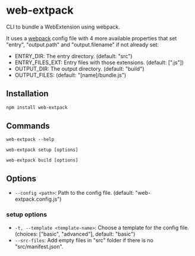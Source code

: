 # web-extpack
CLI to bundle a WebExtension using webpack.

It uses a [webpack](https://www.npmjs.com/package/webpack) config file with 4 more available properties that set "entry", "output.path" and "output.filename" if not already set:

- ENTRY_DIR: The entry directory. (default: "src")
- ENTRY_FILES_EXT: Entry files with those extensions. (default: [".js"])
- OUTPUT_DIR: The output directory. (default: "build")
- OUTPUT_FILES: (default: "[name]/bundle.js")

## Installation
```sh
npm install web-extpack
```

## Commands

```
web-extpack --help
```

```
web-extpack setup [options]
```

```
web-extpack build [options]
```

## Options
- `--config <path>`: Path to the config file. (default: "web-extpack.config.js")

### setup options
- `-t, --template <template-name>`: Choose a template for the config file. (choices: ["basic", "advanced"], default: "basic")
- `--src-files`: Add empty files in "src" folder if there is no "src/manifest.json".